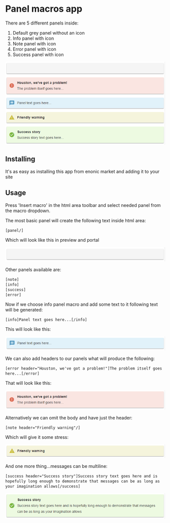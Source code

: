 # Panel macros app
There are 5 different panels inside:
1. Default grey panel without an icon
2. Info panel with icon
3. Note panel with icon
4. Error panel with icon
5. Success panel with icon

![Panels](images/panels.png)

## Installing
It's as easy as installing this app from enonic market and adding it to your site

## Usage
Press 'Insert macro' in the html area toolbar and select needed panel from the macro dropdown.

The most basic panel will create the following text inside html area:
```
[panel/]
```
Which will look like this in preview and portal

![Default panel](https://github.com/enonic/app-panel-macros/blob/912220fdb2c128c9eb34136c1a76ae011e35982f/images/default.PNG)

Other panels available are:
```
[note]
[info]
[success]
[error]
```

Now if we choose info panel macro and add some text to it following text will be generated:
```
[info]Panel text goes here...[/info]
```
This will look like this:

![Info panel](images/info.png)

We can also add headers to our panels what will produce the following:
```
[error header="Houston, we've got a problem!"]The problem itself goes here...[/error]
```
That will look like this:

![Error panel](images/error.png)

Alternatively we can omit the body and have just the header:
```
[note header="Friendly warning"/]
```
Which will give it some stress:

![Note panel](images/note.png)

And one more thing...messages can be multiline:
```
[success header="Success story"]Success story text goes here and is hopefully long enough to demonstrate that messages can be as long as your imagination allows[/success]
```

![Success panel](images/success.png)